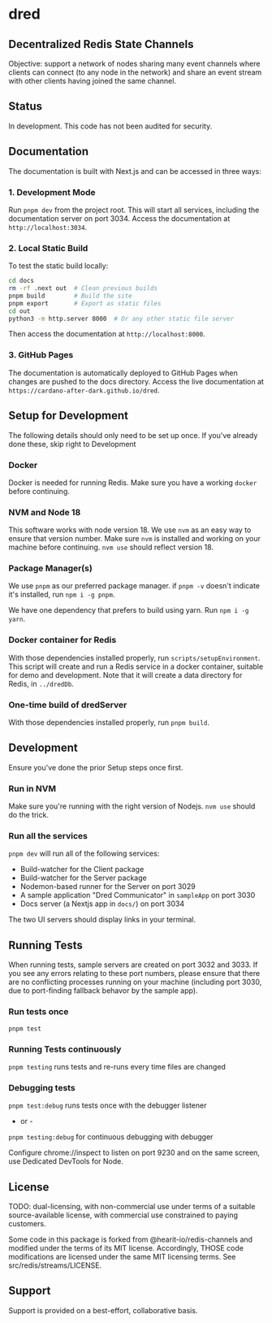 # dred
## Decentralized Redis State Channels

Objective: support a network of nodes sharing many event channels where clients can connect (to any node in the network) and share an event stream with other clients having joined the same channel.

## Status

In development.  This code has not been audited for security.

## Documentation

The documentation is built with Next.js and can be accessed in three ways:

### 1. Development Mode

Run `pnpm dev` from the project root. This will start all services, including the documentation server on port 3034.
Access the documentation at `http://localhost:3034`.

### 2. Local Static Build

To test the static build locally:
```bash
cd docs
rm -rf .next out  # Clean previous builds
pnpm build        # Build the site
pnpm export       # Export as static files
cd out
python3 -m http.server 8000  # Or any other static file server
```
Then access the documentation at `http://localhost:8000`.

### 3. GitHub Pages

The documentation is automatically deployed to GitHub Pages when changes are pushed to the docs directory.
Access the live documentation at `https://cardano-after-dark.github.io/dred`.

## Setup for Development

The following details should only need to be set up once.  If you've already done these, skip right to Development

### Docker

Docker is needed for running Redis.  Make sure you have a working `docker` before continuing.

### NVM and Node 18

This software works with node version 18.  We use `nvm` as an easy way to ensure that version number.  Make sure `nvm` is installed and working on your machine before continuing.  `nvm use` should reflect version 18.

### Package Manager(s)

We use `pnpm` as our preferred package manager.  if `pnpm -v` doesn't indicate it's installed, run `npm i -g pnpm`.

We have one dependency that prefers to build using yarn.  Run `npm i -g yarn`.  

### Docker container for Redis

With those dependencies installed properly, run `scripts/setupEnvironment`.  This script will create and run a Redis service in a docker container, suitable for demo and development.  Note that it will create a data directory for Redis, in `../dredDb`.

### One-time build of dredServer

With those dependencies installed properly, run `pnpm build`.

## Development

Ensure you've done the prior Setup steps once first.

### Run in NVM

Make sure you're running with the right version of Nodejs.  `nvm use` should do the trick.

### Run all the services

`pnpm dev` will run all of the following services:

  * Build-watcher for the Client package
  * Build-watcher for the Server package
  * Nodemon-based runner for the Server on port 3029
  * A sample application "Dred Communicator" in `sampleApp` on port 3030
  * Docs server (a Nextjs app in `docs/`) on port 3034

The two UI servers should display links in your terminal.

## Running Tests

When running tests, sample servers are created on port 3032 and 3033.  If you see any errors relating to these port numbers, please ensure that there are no conflicting processes running on your machine (including port 3030, due to port-finding fallback behavor by the sample app).

### Run tests once

`pnpm test`

### Running Tests continuously

`pnpm testing` runs tests and re-runs every time files are changed

### Debugging tests

`pnpm test:debug` runs tests once with the debugger listener

- or -

`pnpm testing:debug` for continuous debugging with debugger

Configure chrome://inspect to listen on port 9230 and on the same screen, use Dedicated DevTools for Node.

## License

TODO: dual-licensing, with non-commercial use under terms of a suitable source-available license, with commercial use constrained to paying customers.  

Some code in this package is forked from @hearit-io/redis-channels and modified under the terms of its MIT license.  Accordingly, THOSE code modifications are licensed under the same MIT licensing terms.  See src/redis/streams/LICENSE.

## Support

Support is provided on a best-effort, collaborative basis.

